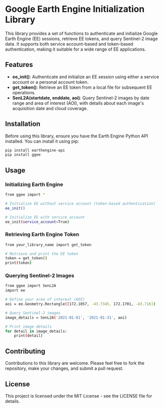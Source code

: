 # Google Earth Engine Initialization Library

This library provides a set of functions to authenticate and initialize Google Earth Engine (EE) sessions, retrieve EE tokens, and query Sentinel-2 image data. It supports both service account-based and token-based authentication, making it suitable for a wide range of EE applications.

## Features

- **ee_init()**: Authenticate and initialize an EE session using either a service account or a personal account token.
- **get_token()**: Retrieve an EE token from a local file for subsequent EE operations.
- **SenL2A(startdate, enddate, aoi)**: Query Sentinel-2 images by date range and area of interest (AOI), with details about each image's acquisition date and cloud coverage.

## Installation

Before using this library, ensure you have the Earth Engine Python API installed. You can install it using pip:

```bash
pip install earthengine-api
pip install ggee
```

## Usage
### Initializing Earth Engine

```bash
from ggee import *

# Initialize EE without service account (token-based authentication)
ee_init()

# Initialize EE with service account
ee_init(service_account=True)
```
### Retrieving Earth Engine Token


```bash
from your_library_name import get_token

# Retrieve and print the EE token
token = get_token()
print(token)
```

### Querying Sentinel-2 Images


```bash
from ggee import SenL2A
import ee

# Define your area of interest (AOI)
aoi = ee.Geometry.Rectangle([172.1057, -43.7345, 172.1701, -43.716])

# Query Sentinel-2 images
image_details = SenL2A('2021-01-01', '2021-01-31', aoi)

# Print image details
for detail in image_details:
    print(detail)
```
## Contributing
Contributions to this library are welcome. Please feel free to fork the repository, make your changes, and submit a pull request.

## License
This project is licensed under the MIT License - see the LICENSE file for details.